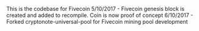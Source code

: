 This is the codebase for Fivecoin
5/10/2017 - Fivecoin genesis block is created and added to recompile. Coin is now proof of concept
6/10/2017 - Forked cryptonote-universal-pool for Fivecoin mining pool development
